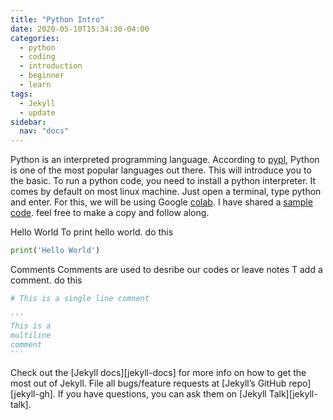 ```yaml
---
title: "Python Intro"
date: 2020-05-10T15:34:30-04:00
categories:
  - python
  - coding
  - introduction
  - beginner
  - learn
tags:
  - Jekyll
  - update
sidebar:
  nav: "docs"
---
```


Python is an interpreted programming language. According to [pypl][pypl], Python is one of the most popular languages out there. This will introduce you to the basic. To run a python code, you need to install a python interpreter. It comes by default on most linux machine. Just open a terminal, type python and enter. For this, we will be using Google [colab][colab]. I have shared a [sample code][sample-code]. feel free to make a copy and follow along.

Hello World
To print hello world. do this
```python
print('Hello World')
```

Comments
Comments are used to desribe our codes or leave notes
T add a comment. do this

```python
# This is a single line comnent

'''
This is a 
multiline
comment
'''

```


Check out the [Jekyll docs][jekyll-docs] for more info on how to get the most out of Jekyll. File all bugs/feature requests at [Jekyll’s GitHub repo][jekyll-gh]. If you have questions, you can ask them on [Jekyll Talk][jekyll-talk].

[pypl]: http://pypl.github.io/PYPL.html
[colab]:   http://colab.research.google.com/
[sample-code]: https://talk.jekyllrb.com/

